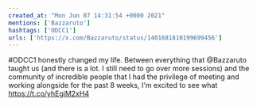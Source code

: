 ```yaml
---
created_at: "Mon Jun 07 14:31:54 +0000 2021"
mentions: ['Bazzaruto']
hashtags: ['ODCC1']
urls: ['https://x.com/Bazzaruto/status/1401681810199699456']
---
```


#ODCC1 honestly changed my life. Between everything that @Bazzaruto taught us (and there is a lot. I still need to go over more sessions) and the community of incredible people that I had the privilege of meeting and working alongside for the past 8 weeks, I'm excited to see what https://t.co/yhEgiM2xH4